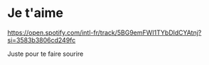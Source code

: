 # Je t'aime 


https://open.spotify.com/intl-fr/track/5BG9emFWI1TYbDldCYAtnj?si=3583b3806cd249fc

Juste pour te faire sourire 